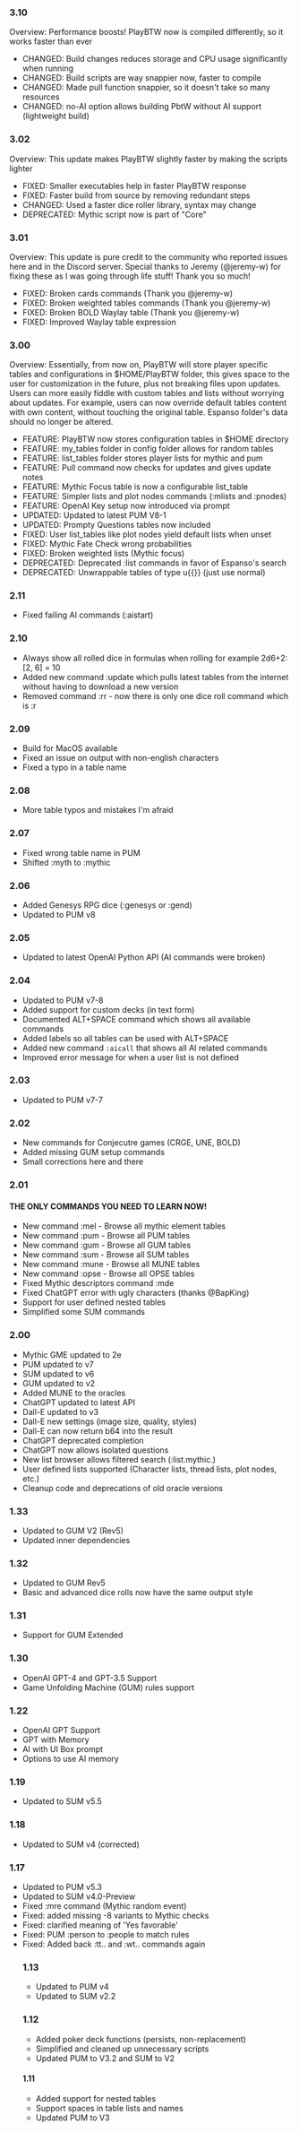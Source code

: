 ### 3.10
Overview: Performance boosts! PlayBTW now is compiled differently, so it works faster than ever

* CHANGED: Build changes reduces storage and CPU usage significantly when running
* CHANGED: Build scripts are way snappier now, faster to compile
* CHANGED: Made pull function snappier, so it doesn't take so many resources
* CHANGED: no-AI option allows building PbtW without AI support (lightweight build)

### 3.02
Overview: This update makes PlayBTW slightly faster by making the scripts lighter

* FIXED: Smaller executables help in faster PlayBTW response
* FIXED: Faster build from source by removing redundant steps
* CHANGED: Used a faster dice roller library, syntax may change
* DEPRECATED: Mythic script now is part of "Core"

### 3.01
Overview: This update is pure credit to the community who reported issues here and in the Discord server. Special thanks to Jeremy (@jeremy-w) for fixing these as I was going through life stuff! Thank you so much!

* FIXED: Broken cards commands (Thank you @jeremy-w)
* FIXED: Broken weighted tables commands (Thank you @jeremy-w)
* FIXED: Broken BOLD Waylay table (Thank you @jeremy-w)
* FIXED: Improved Waylay table expression

### 3.00
Overview: Essentially, from now on, PlayBTW will store player specific tables and configurations in $HOME/PlayBTW folder, this gives space to the user for customization in the future, plus not breaking files upon updates. Users can more easily fiddle with custom tables and lists without worrying about updates. For example, users can now override default tables content with own content, without touching the original table. Espanso folder's data should no longer be altered.

* FEATURE: PlayBTW now stores configuration tables in $HOME directory
* FEATURE: my_tables folder in config folder allows for random tables
* FEATURE: list_tables folder stores player lists for mythic and pum
* FEATURE: Pull command now checks for updates and gives update notes
* FEATURE: Mythic Focus table is now a configurable list_table
* FEATURE: Simpler lists and plot nodes commands (:mlists and :pnodes)
* FEATURE: OpenAI Key setup now introduced via prompt
* UPDATED: Updated to latest PUM V8-1
* UPDATED: Prompty Questions tables now included
* FIXED: User list_tables like plot nodes yield default lists when unset
* FIXED: Mythic Fate Check wrong probabilities
* FIXED: Broken weighted lists (Mythic focus)
* DEPRECATED: Deprecated :list commands in favor of Espanso's search
* DEPRECATED: Unwrappable tables of type u{{}} (just use normal)

### 2.11
* Fixed failing AI commands (:aistart)

### 2.10
* Always show all rolled dice in formulas when rolling for example 2d6+2: [2, 6] = 10
* Added new command :update which pulls latest tables from the internet without having to download a new version
* Removed command :rr - now there is only one dice roll command which is :r<formula>

### 2.09
* Build for MacOS available
* Fixed an issue on output with non-english characters
* Fixed a typo in a table name

### 2.08
* More table typos and mistakes I'm afraid

### 2.07
* Fixed wrong table name in PUM
* Shifted :myth to :mythic

### 2.06
* Added Genesys RPG dice (:genesys or :gend)
* Updated to PUM v8

### 2.05
* Updated to latest OpenAI Python API (AI commands were broken)

### 2.04
* Updated to PUM v7-8
* Added support for custom decks (in text form)
* Documented ALT+SPACE command which shows all available commands
* Added labels so all tables can be used with ALT+SPACE
* Added new command `:aicall` that shows all AI related commands
* Improved error message for when a user list is not defined

### 2.03
* Updated to PUM v7-7

### 2.02
* New commands for Conjecutre games (CRGE, UNE, BOLD)
* Added missing GUM setup commands
* Small corrections here and there

### 2.01
#### THE ONLY COMMANDS YOU NEED TO LEARN NOW!
* New command :mel - Browse all mythic element tables
* New command :pum - Browse all PUM tables
* New command :gum - Browse all GUM tables
* New command :sum - Browse all SUM tables
* New command :mune - Browse all MUNE tables
* New command :opse - Browse all OPSE tables
* Fixed Mythic descriptors command :mde
* Fixed ChatGPT error with ugly characters (thanks @BapKing)
* Support for user defined nested tables
* Simplified some SUM commands

### 2.00
* Mythic GME updated to 2e
* PUM updated to v7
* SUM updated to v6
* GUM updated to v2
* Added MUNE to the oracles
* ChatGPT updated to latest API
* Dall-E updated to v3
* Dall-E new settings (image size, quality, styles)
* Dall-E can now return b64 into the result
* ChatGPT deprecated completion
* ChatGPT now allows isolated questions
* New list browser allows filtered search (:list.mythic.)
* User defined lists supported (Character lists, thread lists, plot nodes, etc.)
* Cleanup code and deprecations of old oracle versions

### 1.33
* Updated to GUM V2 (Rev5)
* Updated inner dependencies

### 1.32
* Updated to GUM Rev5
* Basic and advanced dice rolls now have the same output style

### 1.31
* Support for GUM Extended

### 1.30
* OpenAI GPT-4 and GPT-3.5 Support
* Game Unfolding Machine (GUM) rules support

### 1.22
* OpenAI GPT Support
* GPT with Memory
* AI with UI Box prompt
* Options to use AI memory

### 1.19
* Updated to SUM v5.5

### 1.18
* Updated to SUM v4 (corrected)

### 1.17
* Updated to PUM v5.3
* Updated to SUM v4.0-Preview
* Fixed :mre command (Mythic random event)
* Fixed: added missing -8 variants to Mythic checks
* Fixed: clarified meaning of 'Yes favorable'
* Fixed: PUM :person to :people to match rules
* Fixed: Added back :tt.<table>. and :wt.<wtable>. commands again

### 1.13
* Updated to PUM v4
* Updated to SUM v2.2

### 1.12
* Added poker deck functions (persists, non-replacement)
* Simplified and cleaned up unnecessary scripts
* Updated PUM to V3.2 and SUM to V2

#### 1.11
* Added support for nested tables
* Support spaces in table lists and names
* Updated PUM to V3